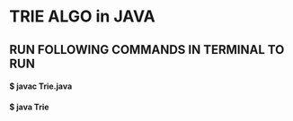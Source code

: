 # TRIE ALGO in JAVA
## RUN FOLLOWING COMMANDS IN TERMINAL TO RUN
#### $ javac Trie.java
#### $ java Trie
